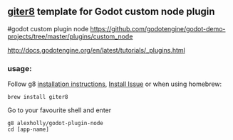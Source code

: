 ## [giter8](http://github.com/n8han/giter8) template for Godot custom node plugin

#godot custom plugin node
https://github.com/godotengine/godot-demo-projects/tree/master/plugins/custom_node

http://docs.godotengine.org/en/latest/tutorials/_plugins.html


### usage:
Follow g8 [installation instructions](http://github.com/n8han/giter8#readme), [Install Issue](https://github.com/n8han/conscript/issues/72#issuecomment-156680186) or when using homebrew:

    brew install giter8

Go to your favourite shell and enter

    g8 alexholly/godot-plugin-node
    cd [app-name]

